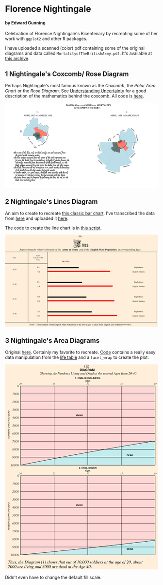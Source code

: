 # Florence Nightingale
#### by Edward Gunning

Celebration of Florence Nightingale's Bicentenary by recreating some of her work with `ggplot2` and other R packages.

I have uploaded a scanned (color) pdf containing some of the original diagrams and data called  `MortalityofTheBritishArmy.pdf`. It's available at [this archive](https://archive.org/details/mortalityofbriti00lond/page/n41/mode/2up).


## 1 Nightingale's Coxcomb/ Rose Diagram
Perhaps Nightingale's most famous known as the _Coxcomb_, the _Polar Area Chart_ or the _Rose Diagram_. See [Understanding Uncertainty](https://understandinguncertainty.org/node/214) for a good description of the mathematics behind the coxcomb. All code is [here](https://github.com/edwardgunning/FlorenceNightingale/blob/master/Rose%20Diagram%20Code.R).

![](causesofmortality.png)

## 2 Nightingale's Lines Diagram

An aim to create to recreate [this classic bar chart](https://archive.org/details/mortalityofbriti00lond/page/n33/mode/2up).
I've transcribed the data from  [here](https://archive.org/details/mortalityofbriti00lond/page/12/mode/2up) and uploaded it [here](https://github.com/edwardgunning/FlorenceNightingale/blob/master/EnglishMortalityData.xlsx).

The code to create the line chart is in [this script](https://github.com/edwardgunning/FlorenceNightingale/blob/master/Lines%20Diagram%20B.R).

![](LinesDiagramB.png)

## 3 Nightingale's Area Diagrams

Original [here](https://archive.org/details/mortalityofbriti00lond/page/n39/mode/2up). Certainly my favorite to recreate. [Code](https://github.com/edwardgunning/FlorenceNightingale/blob/master/Area%20Charts.R) contains a really easy data manipulation from the [life table](https://github.com/edwardgunning/FlorenceNightingale/blob/master/EnglishMortalityData.xlsx) and a `facet_wrap` to create the plot:

![](AreaChart.png)

Didn't even have to change the default fill scale. 

